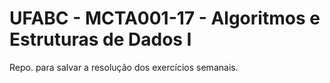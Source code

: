 # UFABC - MCTA001-17 - Algoritmos e Estruturas de Dados I 

Repo. para salvar a resolução dos exercícios semanais.